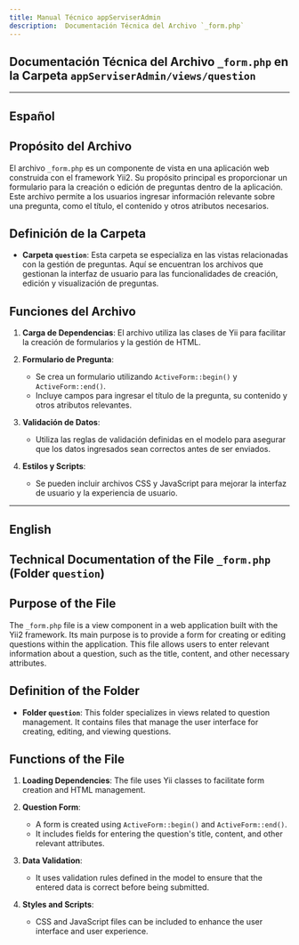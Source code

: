 ```yaml
---
title: Manual Técnico appServiserAdmin
description:  Documentación Técnica del Archivo `_form.php`
---
```


## Documentación Técnica del Archivo `_form.php` en la Carpeta `appServiserAdmin/views/question`

---

## Español

## Propósito del Archivo
El archivo `_form.php` es un componente de vista en una aplicación web construida con el framework Yii2. Su propósito principal es proporcionar un formulario para la creación o edición de preguntas dentro de la aplicación. Este archivo permite a los usuarios ingresar información relevante sobre una pregunta, como el título, el contenido y otros atributos necesarios.

## Definición de la Carpeta
- **Carpeta `question`**: Esta carpeta se especializa en las vistas relacionadas con la gestión de preguntas. Aquí se encuentran los archivos que gestionan la interfaz de usuario para las funcionalidades de creación, edición y visualización de preguntas.

## Funciones del Archivo
1. **Carga de Dependencias**: El archivo utiliza las clases de Yii para facilitar la creación de formularios y la gestión de HTML.
  
2. **Formulario de Pregunta**: 
   - Se crea un formulario utilizando `ActiveForm::begin()` y `ActiveForm::end()`.
   - Incluye campos para ingresar el título de la pregunta, su contenido y otros atributos relevantes.

3. **Validación de Datos**: 
   - Utiliza las reglas de validación definidas en el modelo para asegurar que los datos ingresados sean correctos antes de ser enviados.

4. **Estilos y Scripts**: 
   - Se pueden incluir archivos CSS y JavaScript para mejorar la interfaz de usuario y la experiencia de usuario.

---

## English

## Technical Documentation of the File `_form.php` (Folder `question`)

## Purpose of the File
The `_form.php` file is a view component in a web application built with the Yii2 framework. Its main purpose is to provide a form for creating or editing questions within the application. This file allows users to enter relevant information about a question, such as the title, content, and other necessary attributes.

## Definition of the Folder
- **Folder `question`**: This folder specializes in views related to question management. It contains files that manage the user interface for creating, editing, and viewing questions.

## Functions of the File
1. **Loading Dependencies**: The file uses Yii classes to facilitate form creation and HTML management.
  
2. **Question Form**: 
   - A form is created using `ActiveForm::begin()` and `ActiveForm::end()`.
   - It includes fields for entering the question's title, content, and other relevant attributes.

3. **Data Validation**: 
   - It uses validation rules defined in the model to ensure that the entered data is correct before being submitted.

4. **Styles and Scripts**: 
   - CSS and JavaScript files can be included to enhance the user interface and user experience.